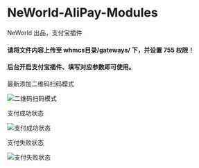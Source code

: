 # NeWorld-AliPay-Modules
NeWorld 出品，支付宝插件

#### 请将文件内容上传至 whmcs目录/gateways/ 下，并设置 755 权限！

#### 后台开启支付宝插件、填写对应参数即可使用。

最新添加二维码扫码模式

![二维码扫码模式](https://cdn.neworld.org/2016-08-18-%E6%94%AF%E4%BB%98%E5%AE%9D-%E5%BE%85%E4%BB%98%E6%AC%BE.jpg)

支付成功状态

![支付成功状态](https://dn-neworld.qbox.me/qqddc.jpg)

支付失败状态

![支付失败状态](https://dn-neworld.qbox.me/qw80m.jpg)
